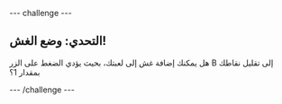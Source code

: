 --- challenge ---

## التحدي: وضع الغش!

هل يمكنك إضافة غش إلى لعبتك، بحيث يؤدي الضغط على الزر B إلى تقليل نقاطك بمقدار 1؟

--- /challenge ---